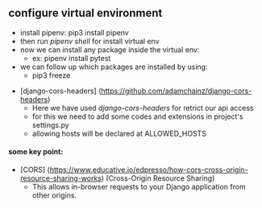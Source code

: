 ## configure virtual environment
- install pipenv: pip3 install pipenv
- then run *pipenv shell* for install virtual env
- now we can install any package inside the virtual env:
    - ex: pipenv install pytest
- we can follow up which packages are installed by using:
    - pip3 freeze

* [django-cors-headers] (https://github.com/adamchainz/django-cors-headers)
    - Here we have used *django-cors-headers* for retrict our api access
    - for this we need to add some codes and extensions in project's settings.py
    - allowing hosts will be declared at ALLOWED_HOSTS


#### some key point:
- [CORS] (https://www.educative.io/edpresso/how-cors-cross-origin-resource-sharing-works) (Cross-Origin Resource Sharing)
    - This allows in-browser requests to your Django application from other origins.

